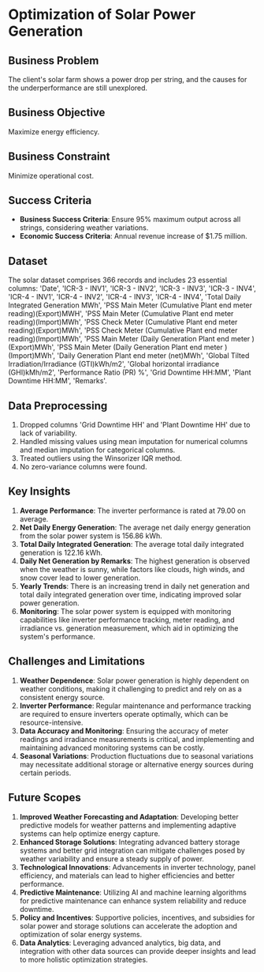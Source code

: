 # Optimization of Solar Power Generation

## Business Problem
The client's solar farm shows a power drop per string, and the causes for the underperformance are still unexplored.

## Business Objective
Maximize energy efficiency.

## Business Constraint
Minimize operational cost.

## Success Criteria
- **Business Success Criteria**: Ensure 95% maximum output across all strings, considering weather variations.
- **Economic Success Criteria**: Annual revenue increase of $1.75 million.

## Dataset
The solar dataset comprises 366 records and includes 23 essential columns: 'Date', 'ICR-3 - INV1', 'ICR-3 - INV2', 'ICR-3 - INV3', 'ICR-3 - INV4', 'ICR-4 - INV1', 'ICR-4 - INV2', 'ICR-4 - INV3', 'ICR-4 - INV4', 'Total Daily Integrated Generation MWh', 'PSS Main Meter (Cumulative Plant end meter reading)(Export)MWH', 'PSS Main Meter (Cumulative Plant end meter reading)(Import)MWh', 'PSS Check Meter (Cumulative Plant end meter reading)(Export)MWh', 'PSS Check Meter (Cumulative Plant end meter reading)(Import)MWh', 'PSS Main Meter (Daily Generation Plant end meter )(Export)MWh', 'PSS Main Meter (Daily Generation Plant end meter )(Import)MWh', 'Daily Generation Plant end meter (net)MWh', 'Global Tilted Irradiation/Irradiance (GTI)kWh/m2', 'Global horizontal irradiance (GHI)kMh/m2', 'Performance Ratio (PR) %', 'Grid Downtime HH:MM', 'Plant Downtime HH:MM', 'Remarks'.

## Data Preprocessing
1. Dropped columns 'Grid Downtime HH' and 'Plant Downtime HH' due to lack of variability.
2. Handled missing values using mean imputation for numerical columns and median imputation for categorical columns.
3. Treated outliers using the Winsorizer IQR method.
4. No zero-variance columns were found.

## Key Insights
1. **Average Performance**: The inverter performance is rated at 79.00 on average.
2. **Net Daily Energy Generation**: The average net daily energy generation from the solar power system is 156.86 kWh.
3. **Total Daily Integrated Generation**: The average total daily integrated generation is 122.16 kWh.
4. **Daily Net Generation by Remarks**: The highest generation is observed when the weather is sunny, while factors like clouds, high winds, and snow cover lead to lower generation.
5. **Yearly Trends**: There is an increasing trend in daily net generation and total daily integrated generation over time, indicating improved solar power generation.
6. **Monitoring**: The solar power system is equipped with monitoring capabilities like inverter performance tracking, meter reading, and irradiance vs. generation measurement, which aid in optimizing the system's performance.

## Challenges and Limitations
1. **Weather Dependence**: Solar power generation is highly dependent on weather conditions, making it challenging to predict and rely on as a consistent energy source.
2. **Inverter Performance**: Regular maintenance and performance tracking are required to ensure inverters operate optimally, which can be resource-intensive.
3. **Data Accuracy and Monitoring**: Ensuring the accuracy of meter readings and irradiance measurements is critical, and implementing and maintaining advanced monitoring systems can be costly.
4. **Seasonal Variations**: Production fluctuations due to seasonal variations may necessitate additional storage or alternative energy sources during certain periods.

## Future Scopes
1. **Improved Weather Forecasting and Adaptation**: Developing better predictive models for weather patterns and implementing adaptive systems can help optimize energy capture.
2. **Enhanced Storage Solutions**: Integrating advanced battery storage systems and better grid integration can mitigate challenges posed by weather variability and ensure a steady supply of power.
3. **Technological Innovations**: Advancements in inverter technology, panel efficiency, and materials can lead to higher efficiencies and better performance.
4. **Predictive Maintenance**: Utilizing AI and machine learning algorithms for predictive maintenance can enhance system reliability and reduce downtime.
5. **Policy and Incentives**: Supportive policies, incentives, and subsidies for solar power and storage solutions can accelerate the adoption and optimization of solar energy systems.
6. **Data Analytics**: Leveraging advanced analytics, big data, and integration with other data sources can provide deeper insights and lead to more holistic optimization strategies.

